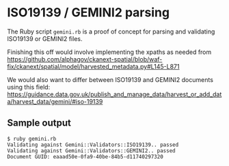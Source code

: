 # ISO19139 / GEMINI2 parsing

The Ruby script `gemini.rb` is a proof of concept for parsing and validating
ISO19139 or GEMINI2 files.

Finishing this off would involve implementing the xpaths as needed from
https://github.com/alphagov/ckanext-spatial/blob/waf-fix/ckanext/spatial/model/harvested_metadata.py#L145-L871

We would also want to differ between ISO19139 and GEMINI2 documents using this
field: https://guidance.data.gov.uk/publish_and_manage_data/harvest_or_add_data/harvest_data/gemini/#iso-19139

## Sample output

```
$ ruby gemini.rb
Validating against Gemini::Validators::ISO19139.. passed
Validating against Gemini::Validators::GEMINI2.. passed
Document GUID: eaaad50e-0fa9-40be-84b5-d11740297320
```
